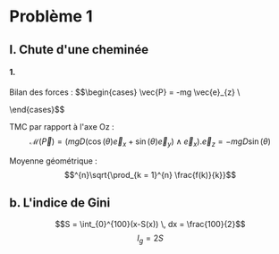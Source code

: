 # Problème 1
## I. Chute d'une cheminée
#### 1.
Bilan des forces : 
$$\begin{cases}
\vec{P} = -mg \vec{e}_{z} \\

\end{cases}$$

TMC par rapport à l'axe Oz : 
$$
\mathcal{M}(\vec{P}) = (mgD(\cos(\theta)\vec{e}_{x} +\sin(\theta) \vec{e}_{y})\wedge \vec{e}_{x}).\vec{e}_{z} = -mgD\sin(\theta)
$$


Moyenne géométrique : 
$$^{n}\sqrt{\prod_{k = 1}^{n} \frac{f(k)}{k}}$$


## b. L'indice de Gini
$$S = \int_{0}^{100}(x-S(x)) \, dx = \frac{100}{2}$$
$$I_{g} = 2S$$
